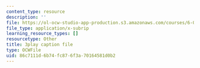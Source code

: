 ```yaml
---
content_type: resource
description: ''
file: https://ol-ocw-studio-app-production.s3.amazonaws.com/courses/6-0001-introduction-to-computer-science-and-programming-in-python-fall-2016/86c7111d6b74fc876f3a70164581d0b2_mrvBnZIEsZY.srt
file_type: application/x-subrip
learning_resource_types: []
resourcetype: Other
title: 3play caption file
type: OCWFile
uid: 86c7111d-6b74-fc87-6f3a-70164581d0b2
---
```

